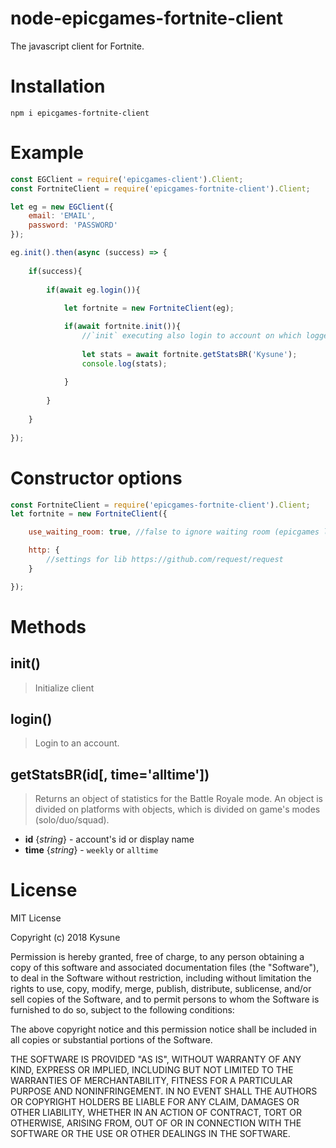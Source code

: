 # node-epicgames-fortnite-client
The javascript client for Fortnite.

# Installation
```
npm i epicgames-fortnite-client
```

# Example
```javascript
const EGClient = require('epicgames-client').Client;
const FortniteClient = require('epicgames-fortnite-client').Client;

let eg = new EGClient({
    email: 'EMAIL',
    password: 'PASSWORD'
});

eg.init().then(async (success) => {
	
	if(success){
		
		if(await eg.login()){
			
            let fortnite = new FortniteClient(eg);

            if(await fortnite.init()){
                //`init` executing also login to account on which logged is `epicgames-client`
    
                let stats = await fortnite.getStatsBR('Kysune');
                console.log(stats);
    
            }
		
		}
	
	}
	
});
```

# Constructor options
```javascript
const FortniteClient = require('epicgames-fortnite-client').Client;
let fortnite = new FortniteClient({

	use_waiting_room: true, //false to ignore waiting room (epicgames load balancer)

	http: {
		//settings for lib https://github.com/request/request
	}

});
```

# Methods

## init()
> Initialize client

## login()
> Login to an account.

## getStatsBR(id[, time='alltime'])
> Returns an object of statistics for the Battle Royale mode. An object is divided on platforms with objects, which is divided on game's modes (solo/duo/squad).
* __id__ {_string_} - account's id or display name
* __time__ {_string_} - `weekly` or `alltime`

# License
MIT License

Copyright (c) 2018 Kysune

Permission is hereby granted, free of charge, to any person obtaining a copy
of this software and associated documentation files (the "Software"), to deal
in the Software without restriction, including without limitation the rights
to use, copy, modify, merge, publish, distribute, sublicense, and/or sell
copies of the Software, and to permit persons to whom the Software is
furnished to do so, subject to the following conditions:

The above copyright notice and this permission notice shall be included in all
copies or substantial portions of the Software.

THE SOFTWARE IS PROVIDED "AS IS", WITHOUT WARRANTY OF ANY KIND, EXPRESS OR
IMPLIED, INCLUDING BUT NOT LIMITED TO THE WARRANTIES OF MERCHANTABILITY,
FITNESS FOR A PARTICULAR PURPOSE AND NONINFRINGEMENT. IN NO EVENT SHALL THE
AUTHORS OR COPYRIGHT HOLDERS BE LIABLE FOR ANY CLAIM, DAMAGES OR OTHER
LIABILITY, WHETHER IN AN ACTION OF CONTRACT, TORT OR OTHERWISE, ARISING FROM,
OUT OF OR IN CONNECTION WITH THE SOFTWARE OR THE USE OR OTHER DEALINGS IN THE
SOFTWARE.